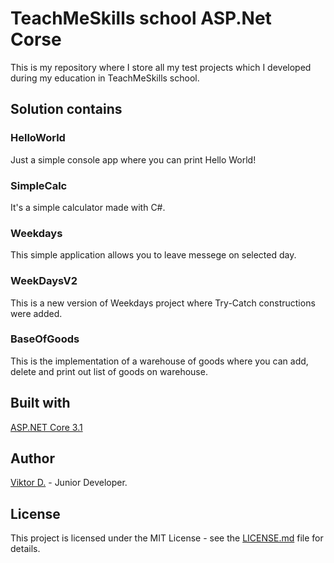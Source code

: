 # TeachMeSkills school ASP.Net Corse
This is my repository where I store all my test projects which I developed during my education in TeachMeSkills school.
## Solution contains
### HelloWorld
Just a simple console app where you can print Hello World!
### SimpleCalc
It's a simple calculator made with C#.
### Weekdays
This simple application allows you to leave messege on selected day.
### WeekDaysV2
This is a new version of Weekdays project where Try-Catch constructions were added.
### BaseOfGoods
This is the implementation of a warehouse of goods where you can add, delete and print out list of goods on warehouse.
## Built with
[ASP.NET Core 3.1](https://docs.microsoft.com/en-us/aspnet/core/?view=aspnetcore-3.1)
## Author
[Viktor D.](https://admiring-northcutt-353fff.netlify.app) - Junior Developer.
## License
This project is licensed under the MIT License - see the [LICENSE.md](https://github.com/llmurd0kll/TMS-DotNET-Cours/blob/master/cv.md) file for details.